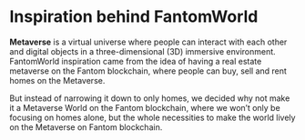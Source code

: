 # Inspiration behind FantomWorld

**Metaverse** is a virtual universe where people can interact with each other and digital objects in a three-dimensional (3D) immersive environment. FantomWorld inspiration came from the idea of having a real estate metaverse on the Fantom blockchain, where people can buy, sell and rent homes on the Metaverse.

But instead of narrowing it down to only homes, we decided why not make it a Metaverse World on the Fantom blockchain, where we won’t only be focusing on homes alone, but the whole necessities to make the world lively on the Metaverse on Fantom blockchain.
